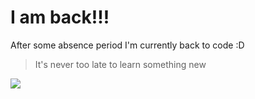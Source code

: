 # I am back!!!

After some absence period I'm currently back to code :D

> It's never too late to learn something new

![](https://raw.githubusercontent.com/gist/vininjr/d29bb07bdadb41e4b0923bc8fa748b1a/raw/88f20c9d749d756be63f22b09f3c4ac570bc5101/programming.gif)
